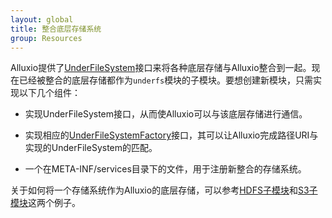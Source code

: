```yaml
---
layout: global
title: 整合底层存储系统
group: Resources
---
```


Alluxio提供了[UnderFileSystem](https://github.com/alluxio/alluxio/blob/master/common/src/main/java/alluxio/underfs/UnderFileSystem.java)接口来将各种底层存储与Alluxio整合到一起。现在已经被整合的底层存储都作为`underfs`模块的子模块。要想创建新模块，只需实现以下几个组件：

* 实现UnderFileSystem接口，从而使Alluxio可以与该底层存储进行通信。

* 实现相应的[UnderFileSystemFactory](https://github.com/alluxio/alluxio/blob/master/common/src/main/java/alluxio/underfs/UnderFileSystemFactory.java)接口，其可以让Alluxio完成路径URI与实现的UnderFileSystem的匹配。

* 一个在META-INF/services目录下的文件，用于注册新整合的存储系统。

关于如何将一个存储系统作为Alluxio的底层存储，可以参考[HDFS子模块](https://github.com/alluxio/alluxio/tree/master/underfs/hdfs)和[S3子模块](https://github.com/alluxio/alluxio/tree/master/underfs/s3)这两个例子。
